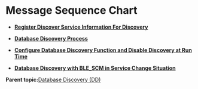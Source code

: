 # Message Sequence Chart

-   **[Register Discover Service Information For Discovery](GUID-4CF7FB55-9254-4CDA-94B7-135B4AD78E9F.md)**  

-   **[Database Discovery Process](GUID-E0AC62DF-D2AC-47DE-B97F-B5B1B67F35BF.md)**  

-   **[Configure Database Discovery Function and Disable Discovery at Run Time](GUID-F74D1940-B5FC-46F1-8541-11D634AFC86C.md)**  

-   **[Database Discovery with BLE\_SCM in Service Change Situation](GUID-9EFF15C2-C7BB-457A-862D-003CF3CBAD25.md)**  


**Parent topic:**[Database Discovery \(DD\)](GUID-5ADDD804-7943-416A-B204-A56CE836B9C3.md)

